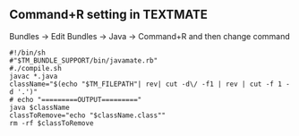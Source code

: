
Command+R setting in TEXTMATE
--------------

Bundles -> Edit Bundles -> Java -> Command+R and then change command

```
#!/bin/sh
#"$TM_BUNDLE_SUPPORT/bin/javamate.rb"
#./compile.sh
javac *.java
className="$(echo "$TM_FILEPATH"| rev| cut -d\/ -f1 | rev | cut -f 1 -d '.')"
# echo "=========OUTPUT========="
java $className
classToRemove="echo "$className.class""
rm -rf $classToRemove
```
